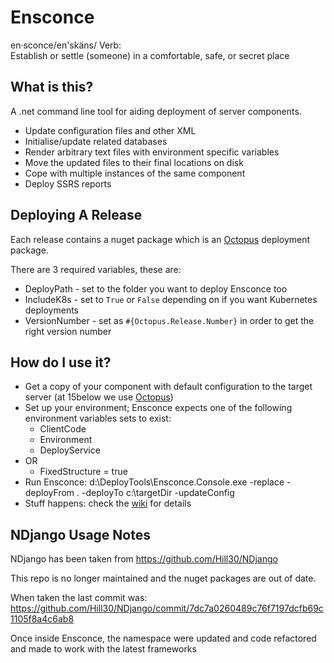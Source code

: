 Ensconce
========

en·sconce/en'skäns/
Verb:	
Establish or settle (someone) in a comfortable, safe, or secret place

What is this?
-------------

A .net command line tool for aiding deployment of server components.

* Update configuration files and other XML
* Initialise/update related databases
* Render arbitrary text files with environment specific variables
* Move the updated files to their final locations on disk
* Cope with multiple instances of the same component
* Deploy SSRS reports

Deploying A Release
-------------------

Each release contains a nuget package which is an [Octopus](https://octopus.com/) deployment package.

There are 3 required variables, these are:

* DeployPath - set to the folder you want to deploy Ensconce too
* IncludeK8s - set to `True` or `False` depending on if you want Kubernetes deployments
* VersionNumber - set as `#{Octopus.Release.Number}` in order to get the right version number

How do I use it?
----------------

* Get a copy of your component with default configuration to the target server (at 15below we use [Octopus](https://octopus.com/))
* Set up your environment; Ensconce expects one of the following environment variables sets to exist:
	* ClientCode
	* Environment
	* DeployService
* OR
	* FixedStructure = true
* Run Ensconce:
	d:\DeployTools\Ensconce.Console.exe -replace -deployFrom . -deployTo c:\targetDir -updateConfig
* Stuff happens: check the [wiki](https://github.com/15below/Ensconce/wiki) for details

NDjango Usage Notes
----------------

NDjango has been taken from https://github.com/Hill30/NDjango

This repo is no longer maintained and the nuget packages are out of date.

When taken the last commit was: https://github.com/Hill30/NDjango/commit/7dc7a0260489c76f7197dcfb69c1105f8a4c6ab8

Once inside Ensconce, the namespace were updated and code refactored and made to work with the latest frameworks
